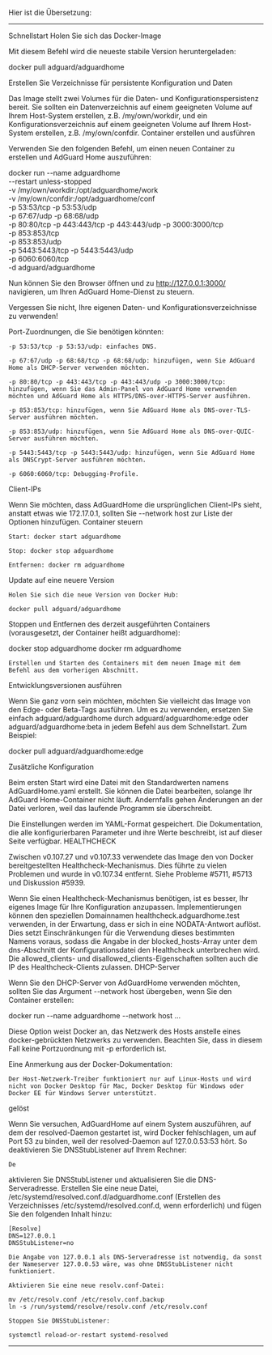 Hier ist die Übersetzung:

---

Schnellstart
Holen Sie sich das Docker-Image

Mit diesem Befehl wird die neueste stabile Version heruntergeladen:

docker pull adguard/adguardhome

Erstellen Sie Verzeichnisse für persistente Konfiguration und Daten

Das Image stellt zwei Volumes für die Daten- und Konfigurationspersistenz bereit. Sie sollten ein Datenverzeichnis auf einem geeigneten Volume auf Ihrem Host-System erstellen, z.B. /my/own/workdir, und ein Konfigurationsverzeichnis auf einem geeigneten Volume auf Ihrem Host-System erstellen, z.B. /my/own/confdir.
Container erstellen und ausführen

Verwenden Sie den folgenden Befehl, um einen neuen Container zu erstellen und AdGuard Home auszuführen:

docker run --name adguardhome\
    --restart unless-stopped\
    -v /my/own/workdir:/opt/adguardhome/work\
    -v /my/own/confdir:/opt/adguardhome/conf\
    -p 53:53/tcp -p 53:53/udp\
    -p 67:67/udp -p 68:68/udp\
    -p 80:80/tcp -p 443:443/tcp -p 443:443/udp -p 3000:3000/tcp\
    -p 853:853/tcp\
    -p 853:853/udp\
    -p 5443:5443/tcp -p 5443:5443/udp\
    -p 6060:6060/tcp\
    -d adguard/adguardhome

Nun können Sie den Browser öffnen und zu http://127.0.0.1:3000/ navigieren, um Ihren AdGuard Home-Dienst zu steuern.

Vergessen Sie nicht, Ihre eigenen Daten- und Konfigurationsverzeichnisse zu verwenden!

Port-Zuordnungen, die Sie benötigen könnten:

    -p 53:53/tcp -p 53:53/udp: einfaches DNS.

    -p 67:67/udp -p 68:68/tcp -p 68:68/udp: hinzufügen, wenn Sie AdGuard Home als DHCP-Server verwenden möchten.

    -p 80:80/tcp -p 443:443/tcp -p 443:443/udp -p 3000:3000/tcp: hinzufügen, wenn Sie das Admin-Panel von AdGuard Home verwenden möchten und AdGuard Home als HTTPS/DNS-over-HTTPS-Server ausführen.

    -p 853:853/tcp: hinzufügen, wenn Sie AdGuard Home als DNS-over-TLS-Server ausführen möchten.

    -p 853:853/udp: hinzufügen, wenn Sie AdGuard Home als DNS-over-QUIC-Server ausführen möchten.

    -p 5443:5443/tcp -p 5443:5443/udp: hinzufügen, wenn Sie AdGuard Home als DNSCrypt-Server ausführen möchten.

    -p 6060:6060/tcp: Debugging-Profile.

Client-IPs

Wenn Sie möchten, dass AdGuardHome die ursprünglichen Client-IPs sieht, anstatt etwas wie 172.17.0.1, sollten Sie --network host zur Liste der Optionen hinzufügen.
Container steuern

    Start: docker start adguardhome

    Stop: docker stop adguardhome

    Entfernen: docker rm adguardhome

Update auf eine neuere Version

    Holen Sie sich die neue Version von Docker Hub:

    docker pull adguard/adguardhome

Stoppen und Entfernen des derzeit ausgeführten Containers (vorausgesetzt, der Container heißt adguardhome):

docker stop adguardhome
docker rm adguardhome

    Erstellen und Starten des Containers mit dem neuen Image mit dem Befehl aus dem vorherigen Abschnitt.

Entwicklungsversionen ausführen

Wenn Sie ganz vorn sein möchten, möchten Sie vielleicht das Image von den Edge- oder Beta-Tags ausführen. Um es zu verwenden, ersetzen Sie einfach adguard/adguardhome durch adguard/adguardhome:edge oder adguard/adguardhome:beta in jedem Befehl aus dem Schnellstart. Zum Beispiel:

docker pull adguard/adguardhome:edge

Zusätzliche Konfiguration

Beim ersten Start wird eine Datei mit den Standardwerten namens AdGuardHome.yaml erstellt. Sie können die Datei bearbeiten, solange Ihr AdGuard Home-Container nicht läuft. Andernfalls gehen Änderungen an der Datei verloren, weil das laufende Programm sie überschreibt.

Die Einstellungen werden im YAML-Format gespeichert. Die Dokumentation, die alle konfigurierbaren Parameter und ihre Werte beschreibt, ist auf dieser Seite verfügbar.
HEALTHCHECK

Zwischen v0.107.27 und v0.107.33 verwendete das Image den von Docker bereitgestellten Healthcheck-Mechanismus. Dies führte zu vielen Problemen und wurde in v0.107.34 entfernt. Siehe Probleme #5711, #5713 und Diskussion #5939.

Wenn Sie einen Healthcheck-Mechanismus benötigen, ist es besser, Ihr eigenes Image für Ihre Konfiguration anzupassen. Implementierungen können den speziellen Domainnamen healthcheck.adguardhome.test verwenden, in der Erwartung, dass er sich in eine NODATA-Antwort auflöst. Dies setzt Einschränkungen für die Verwendung dieses bestimmten Namens voraus, sodass die Angabe in der blocked_hosts-Array unter dem dns-Abschnitt der Konfigurationsdatei den Healthcheck unterbrechen wird. Die allowed_clients- und disallowed_clients-Eigenschaften sollten auch die IP des Healthcheck-Clients zulassen.
DHCP-Server

Wenn Sie den DHCP-Server von AdGuardHome verwenden möchten, sollten Sie das Argument --network host übergeben, wenn Sie den Container erstellen:

docker run --name adguardhome --network host ...

Diese Option weist Docker an, das Netzwerk des Hosts anstelle eines docker-gebrückten Netzwerks zu verwenden. Beachten Sie, dass in diesem Fall keine Portzuordnung mit -p erforderlich ist.

Eine Anmerkung aus der Docker-Dokumentation:

    Der Host-Netzwerk-Treiber funktioniert nur auf Linux-Hosts und wird nicht von Docker Desktop für Mac, Docker Desktop für Windows oder Docker EE für Windows Server unterstützt.

gelöst

Wenn Sie versuchen, AdGuardHome auf einem System auszuführen, auf dem der resolved-Daemon gestartet ist, wird Docker fehlschlagen, um auf Port 53 zu binden, weil der resolved-Daemon auf 127.0.0.53:53 hört. So deaktivieren Sie DNSStubListener auf Ihrem Rechner:

    De

aktivieren Sie DNSStubListener und aktualisieren Sie die DNS-Serveradresse. Erstellen Sie eine neue Datei, /etc/systemd/resolved.conf.d/adguardhome.conf (Erstellen des Verzeichnisses /etc/systemd/resolved.conf.d, wenn erforderlich) und fügen Sie den folgenden Inhalt hinzu:

    [Resolve]
    DNS=127.0.0.1
    DNSStubListener=no

    Die Angabe von 127.0.0.1 als DNS-Serveradresse ist notwendig, da sonst der Nameserver 127.0.0.53 wäre, was ohne DNSStubListener nicht funktioniert.

    Aktivieren Sie eine neue resolv.conf-Datei:

    mv /etc/resolv.conf /etc/resolv.conf.backup
    ln -s /run/systemd/resolve/resolv.conf /etc/resolv.conf

    Stoppen Sie DNSStubListener:

    systemctl reload-or-restart systemd-resolved

---

